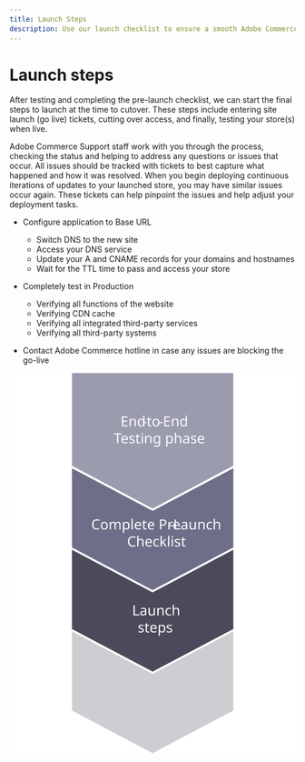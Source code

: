 ```yaml
---
title: Launch Steps
description: Use our launch checklist to ensure a smooth Adobe Commerce site implementation.
---
```


# Launch steps

After testing and completing the pre-launch checklist, we can start the final steps to launch at the time to cutover. These steps include entering site launch (go live) tickets, cutting over access, and finally, testing your store(s) when live. 

Adobe Commerce Support staff work with you through the process, checking the status and helping to address any questions or issues that occur. All issues should be tracked with tickets to best capture what happened and how it was resolved. When you begin deploying continuous iterations of updates to your launched store, you may have similar issues occur again. These tickets can help pinpoint the issues and help adjust your deployment tasks.

- Configure application to Base URL 
  - Switch DNS to the new site 
  - Access your DNS service 
  - Update your A and CNAME records for your domains and hostnames 
  - Wait for the TTL time to pass and access your store 

- Completely test in Production 
  - Verifying all functions of the website 
  - Verifying CDN cache 
  - Verifying all integrated third-party services 
  - Verifying all third-party systems 

- Contact Adobe Commerce hotline in case any issues are blocking the go-live

![Diagram showing phase 3 of the launch process](../../assets/playbooks/launch-steps-3.svg)
